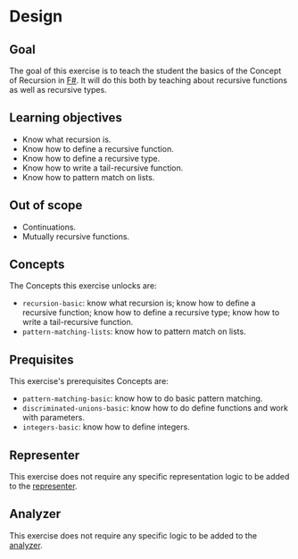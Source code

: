 # Design

## Goal

The goal of this exercise is to teach the student the basics of the Concept of Recursion in [F#][recursion]. It will do this both by teaching about recursive functions as well as recursive types.

## Learning objectives

- Know what recursion is.
- Know how to define a recursive function.
- Know how to define a recursive type.
- Know how to write a tail-recursive function.
- Know how to pattern match on lists.

## Out of scope

- Continuations.
- Mutually recursive functions.

## Concepts

The Concepts this exercise unlocks are:

- `recursion-basic`: know what recursion is; know how to define a recursive function; know how to define a recursive type; know how to write a tail-recursive function.
- `pattern-matching-lists`: know how to pattern match on lists.

## Prequisites

This exercise's prerequisites Concepts are:

- `pattern-matching-basic`: know how to do basic pattern matching.
- `discriminated-unions-basic`: know how to do define functions and work with parameters.
- `integers-basic`: know how to define integers.

## Representer

This exercise does not require any specific representation logic to be added to the [representer][representer].

## Analyzer

This exercise does not require any specific logic to be added to the [analyzer][analyzer].

[analyzer]: https://github.com/exercism/fsharp-analyzer
[representer]: https://github.com/exercism/fsharp-representer
[recursion]: https://docs.microsoft.com/en-us/dotnet/fsharp/language-reference/functions/recursive-functions-the-rec-keyword
